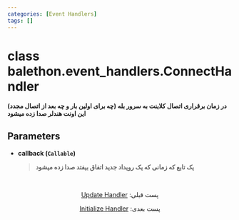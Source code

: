 ```yaml
---
categories: [Event Handlers]
tags: []
---
```


<h1>class balethon.event_handlers.<strong>ConnectHandler</strong></h1>

<p align="left" dir="rtl"><strong>در زمان برقراری اتصال کلاینت به سرور بله (چه برای اولین بار و چه بعد از اتصال مجدد) این اونت هندلر صدا زده میشود</strong></p>

<h2>Parameters</h2>

<ul>
<li><strong>callback (<code>Callable</code>)</strong><blockquote dir="rtl">
<p><strong>یک تابع که زمانی که یک رویداد جدید اتفاق بیفتد صدا زده میشود</strong></p>
</blockquote>
</li>
</ul>

<br>

<p align="center" dir="rtl">پست قبلی: <a href="https://balethon.ir/posts/update-handler">Update Handler</a></p>

<p align="center" dir="rtl">پست بعدی: <a href="https://balethon.ir/posts/initialize-handler">Initialize Handler</a></p>